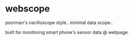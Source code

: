 # webscope

poorman's oscilloscope style.. minimal data scope..

built for monitoring smart phone's sensor data @ webpage.
